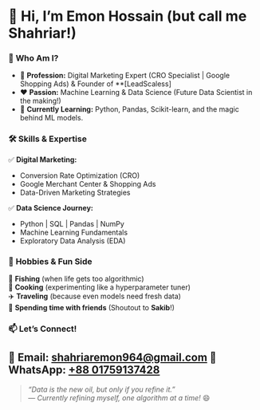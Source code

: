 # 👋 Hi, I’m Emon Hossain (but call me Shahriar!)  

### 🚀 **Who Am I?**  
- 💼 **Profession:** Digital Marketing Expert (CRO Specialist | Google Shopping Ads) & Founder of **[LeadScaless]
- ❤️ **Passion:** Machine Learning & Data Science (Future Data Scientist in the making!)  
- 🌱 **Currently Learning:** Python, Pandas, Scikit-learn, and the magic behind ML models.  

### 🛠️ **Skills & Expertise**  
✅ **Digital Marketing:**  
- Conversion Rate Optimization (CRO)  
- Google Merchant Center & Shopping Ads  
- Data-Driven Marketing Strategies  

✅ **Data Science Journey:**  
- Python | SQL | Pandas | NumPy  
- Machine Learning Fundamentals  
- Exploratory Data Analysis (EDA)  

### 🎯 **Hobbies & Fun Side**  
🎣 **Fishing** (when life gets too algorithmic)  
🍳 **Cooking** (experimenting like a hyperparameter tuner)  
✈️ **Traveling** (because even models need fresh data)  
👬 **Spending time with friends** (Shoutout to **Sakib**!)  

### 📫 **Let’s Connect!**  
📧 **Email:** shahriaremon964@gmail.com
📱 **WhatsApp:** [+88 01759137428](https://wa.me/8801759137428)
---

> *“Data is the new oil, but only if you refine it.”*  
> — *Currently refining myself, one algorithm at a time!* 😄  
